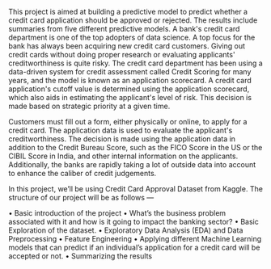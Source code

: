 This project is aimed at building a predictive model to predict whether a credit card application should be approved or rejected. The results include summaries from five different predictive models.
A bank's credit card department is one of the top adopters of data science. A top focus for the bank has always been acquiring new credit card customers. Giving out credit cards without doing proper research or evaluating applicants' creditworthiness is quite risky. The credit card department has been using a data-driven system for credit assessment called Credit Scoring for many years, and the model is known as an application scorecard. A credit card application's cutoff value is determined using the application scorecard, which also aids in estimating the applicant's level of risk. This decision is made based on strategic priority at a given time.

Customers must fill out a form, either physically or online, to apply for a credit card. The application data is used to evaluate the applicant's creditworthiness. The decision is made using the application data in addition to the Credit Bureau Score, such as the FICO Score in the US or the CIBIL Score in India, and other internal information on the applicants. Additionally, the banks are rapidly taking a lot of outside data into account to enhance the caliber of credit judgements.

In this project, we’ll be using Credit Card Approval Dataset from Kaggle. The structure of our project will be as follows —

• Basic introduction of the project
• What’s the business problem associated with it and how is it going to impact the banking sector?
• Basic Exploration of the dataset.
• Exploratory Data Analysis (EDA) and Data Preprocessing
• Feature Engineering
• Applying different Machine Learning models that can predict if an individual’s application for a credit card will be accepted or not.
• Summarizing the results
  
